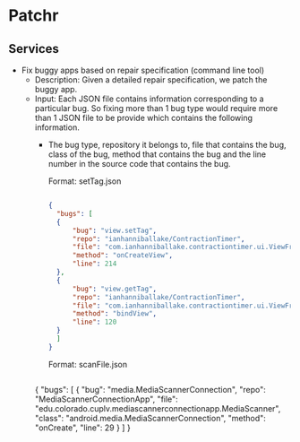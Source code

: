 # Patchr
## Services

- Fix buggy apps based on repair specification (command line tool)
  - Description: Given a detailed repair specification, we patch the buggy app. 
  - Input: Each JSON file contains information corresponding to a particular bug. So fixing more than 1 bug type would require more than 1 JSON file to be provide which contains the following information.
    - The bug type, repository it belongs to, file that contains the bug, class of the bug, method that contains the bug and the line number in the source code that contains the bug.

      Format: setTag.json

      ```json

      {
		"bugs": [
		{
			"bug": "view.setTag",
			"repo": "ianhanniballake/ContractionTimer",
			"file": "com.ianhanniballake.contractiontimer.ui.ViewFragment",
			"method": "onCreateView",
			"line": 214
		},
		{
			"bug": "view.getTag",
			"repo": "ianhanniballake/ContractionTimer",
			"file": "com.ianhanniballake.contractiontimer.ui.ViewFragment",
			"method": "bindView",
			"line": 120 
		}
		]
      }
      ```
  
      Format: scanFile.json

      ```json

	{
		"bugs": [
		{
			"bug": "media.MediaScannerConnection",
  			"repo": "MediaScannerConnectionApp",
  			"file": "edu.colorado.cuplv.mediascannerconnectionapp.MediaScanner",
  			"class": "android.media.MediaScannerConnection",
  			"method": "onCreate",
  			"line": 29
		}
		]
	}
      ```
